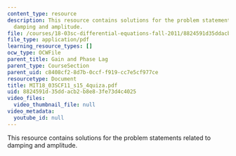 ```yaml
---
content_type: resource
description: This resource contains solutions for the problem statements related to
  damping and amplitude.
file: /courses/18-03sc-differential-equations-fall-2011/8824591d35ddacb2b8e83fe73d4c4025_MIT18_03SCF11_s15_4quiza.pdf
file_type: application/pdf
learning_resource_types: []
ocw_type: OCWFile
parent_title: Gain and Phase Lag
parent_type: CourseSection
parent_uid: c8408cf2-8d7b-0ccf-f919-cc7e5cf977ce
resourcetype: Document
title: MIT18_03SCF11_s15_4quiza.pdf
uid: 8824591d-35dd-acb2-b8e8-3fe73d4c4025
video_files:
  video_thumbnail_file: null
video_metadata:
  youtube_id: null
---
```

This resource contains solutions for the problem statements related to damping and amplitude.

